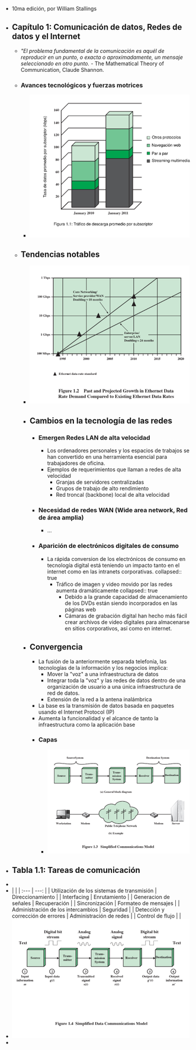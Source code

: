 - 10ma edición, por William Stallings
- ## Capítulo 1: Comunicación de datos, Redes de datos y el Internet
	- *"El problema fundamental de la comunicación es aquél de reproducir en un punto, o exacta o aproximadamente, un mensaje seleccionado en otro punto.* - The Mathematical Theory of Communication, Claude Shannon.
	- ### Avances tecnológicos y fuerzas motrices
		- ![bitmap.png](../assets/bitmap_1692046888273_0.png)
	- ## Tendencias notables
		- ![image.png](../assets/image_1692046911099_0.png)
		- ## Cambios en la tecnología de las redes
			- ### Emergen Redes LAN de alta velocidad
				- Los ordenadores personales y los espacios de trabajos se han convertido en una herramienta esencial para trabajadores de oficina.
				- Ejemplos de requerimientos que llaman a redes de alta velocidad
					- Granjas de servidores centralizadas
					- Grupos de trabajo de alto rendimiento
					- Red troncal (backbone) local de alta velocidad
			- ### Necesidad de redes WAN (Wide area network, Red de área amplia)
				- ...
			- ### Aparición de electrónicos digitales de consumo
				- La rápida conversion de los electrónicos de consumo en tecnología digital está teniendo un impacto tanto en el internet como en las intranets corporativas.
				  collapsed:: true
					- Tráfico de imagen y video movido por las redes aumenta dramáticamente
					  collapsed:: true
						- Debido a la grande capacidad de almacenamiento de los  DVDs están siendo incorporados en las páginas web
						- Cámaras de grabación digital han hecho más fácil crear archivos de video digitales para almacenarse en sitios corporativos, así como en internet.
		- ## Convergencia
			- La fusión de la anteriormente separada telefonía, las tecnologías de la información y los negocios implica:
				- Mover la "voz" a una infraestructura de datos
				- Integrar toda la "voz" y las redes de datos dentro de una organización de usuario a una única infraestructura de red de datos.
				- Extensión de la red a la antena inalámbrica
			- La base es la transmisión de datos basada en paquetes usando el Internet Protocol (IP)
			- Aumenta la funcionalidad y el alcance de tanto la infraestructura como la aplicación base
			- ### Capas
				- ![image.png](../assets/image_1692047644521_0.png)
- ## Tabla 1.1: Tareas de comunicación
-
- |      | 
  | :---        |          ---: |
  | Utilización de los sistemas de transmisión      | Direccionamiento   |
  | Interfacing   | Enrutamiento |
  | Generacion de señales | Recuperación |
  | Sincronización | Formateo de mensajes |
  | Administración de los intercambios | Seguridad |
  | Detección y corrección de errores | Administración de redes |
  | Control de flujo |  |
- ![image.png](../assets/image_1692048013011_0.png)
-